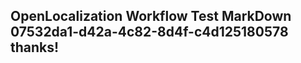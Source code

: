 <properties
ms.topic="hero-topic1"
ms.test1="hero-topic"
ms.test2="test"/>

## OpenLocalization Workflow Test MarkDown 07532da1-d42a-4c82-8d4f-c4d125180578 thanks!
